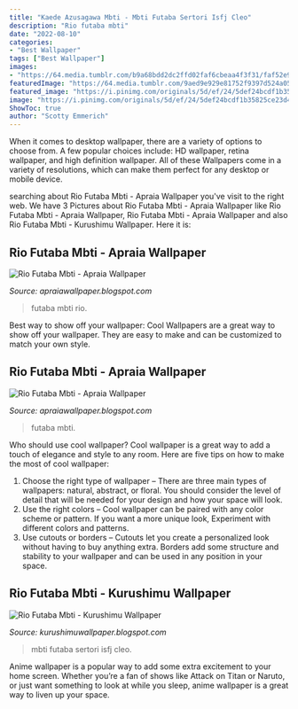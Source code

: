```yaml
---
title: "Kaede Azusagawa Mbti - Mbti Futaba Sertori Isfj Cleo"
description: "Rio futaba mbti"
date: "2022-08-10"
categories:
- "Best Wallpaper"
tags: ["Best Wallpaper"]
images:
- "https://64.media.tumblr.com/b9a68bdd2dc2ffd02faf6cbeaa4f3f31/faf52e9dbd3bfd93-4e/s1280x1920/5d5ab2c742f2d0ba30e5aeebd30da6b34e921488.jpg"
featuredImage: "https://64.media.tumblr.com/9aed9e929e81752f9397d524a053cf17/d85277c3fbfbf4be-16/s1280x1920/83f4c3d8914cd5e895411cefcbf18d5b39bb8008.jpg"
featured_image: "https://i.pinimg.com/originals/5d/ef/24/5def24bcdf1b35825ce23d434378c798.jpg"
image: "https://i.pinimg.com/originals/5d/ef/24/5def24bcdf1b35825ce23d434378c798.jpg"
ShowToc: true
author: "Scotty Emmerich"
---
```



When it comes to desktop wallpaper, there are a variety of options to choose from. A few popular choices include: HD wallpaper, retina wallpaper, and high definition wallpaper. All of these Wallpapers come in a variety of resolutions, which can make them perfect for any desktop or mobile device. 

	

		
searching about Rio Futaba Mbti - Apraia Wallpaper you've visit to the right web. We have 3 Pictures about Rio Futaba Mbti - Apraia Wallpaper like Rio Futaba Mbti - Apraia Wallpaper, Rio Futaba Mbti - Apraia Wallpaper and also Rio Futaba Mbti - Kurushimu Wallpaper. Here it is:
		
    
## Rio Futaba Mbti - Apraia Wallpaper

<img loading=lazy src="https://64.media.tumblr.com/9aed9e929e81752f9397d524a053cf17/d85277c3fbfbf4be-16/s1280x1920/83f4c3d8914cd5e895411cefcbf18d5b39bb8008.jpg" onerror="this.onerror=null;this.src='https://tse2.mm.bing.net/th?id=OIP.WHMIt7CD9CYjw1Z-YWymdQHaCu&amp;pid=15.1';" alt="Rio Futaba Mbti - Apraia Wallpaper">

_Source: apraiawallpaper.blogspot.com_

>futaba mbti rio. 

	

Best way to show off your wallpaper:
Cool Wallpapers are a great way to show off your wallpaper. They are easy to make and can be customized to match your own style.

    
## Rio Futaba Mbti - Apraia Wallpaper

<img loading=lazy src="https://i.pinimg.com/originals/5d/ef/24/5def24bcdf1b35825ce23d434378c798.jpg" onerror="this.onerror=null;this.src='https://tse1.mm.bing.net/th?id=OIP.fAiLrd2FsbSeYdGWuC3B2gHaHa&amp;pid=15.1';" alt="Rio Futaba Mbti - Apraia Wallpaper">

_Source: apraiawallpaper.blogspot.com_

>futaba mbti. 

	

Who should use cool wallpaper?
Cool wallpaper is a great way to add a touch of elegance and style to any room. Here are five tips on how to make the most of cool wallpaper: 
1) Choose the right type of wallpaper – There are three main types of wallpapers: natural, abstract, or floral. You should consider the level of detail that will be needed for your design and how your space will look. 
2) Use the right colors – Cool wallpaper can be paired with any color scheme or pattern. If you want a more unique look, Experiment with different colors and patterns. 
3) Use cutouts or borders – Cutouts let you create a personalized look without having to buy anything extra. Borders add some structure and stability to your wallpaper and can be used in any position in your space.

    
## Rio Futaba Mbti - Kurushimu Wallpaper

<img loading=lazy src="https://64.media.tumblr.com/b9a68bdd2dc2ffd02faf6cbeaa4f3f31/faf52e9dbd3bfd93-4e/s1280x1920/5d5ab2c742f2d0ba30e5aeebd30da6b34e921488.jpg" onerror="this.onerror=null;this.src='https://tse2.mm.bing.net/th?id=OIP.sapGZm_nT2wJn0GyLDKjKQHaLH&amp;pid=15.1';" alt="Rio Futaba Mbti - Kurushimu Wallpaper">

_Source: kurushimuwallpaper.blogspot.com_

>mbti futaba sertori isfj cleo. 

	

Anime wallpaper is a popular way to add some extra excitement to your home screen. Whether you’re a fan of shows like Attack on Titan or Naruto, or just want something to look at while you sleep, anime wallpaper is a great way to liven up your space.

